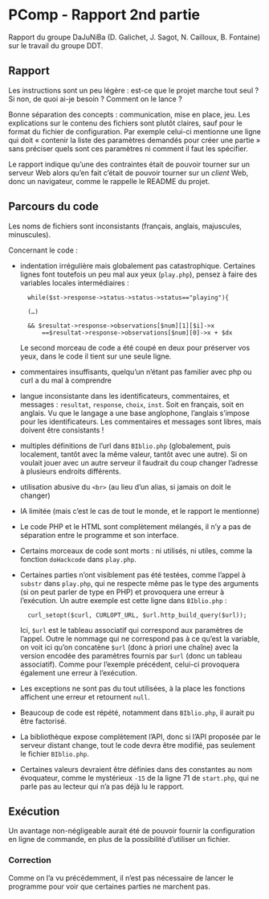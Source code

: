 # PComp - Rapport 2nd partie

Rapport du groupe DaJuNiBa (D. Galichet, J. Sagot, N. Cailloux, B. Fontaine)
sur le travail du groupe DDT.

## Rapport

Les instructions sont un peu légère : est-ce que le projet marche tout seul ?
Si non, de quoi ai-je besoin ? Comment on le lance ?

Bonne séparation des concepts : communication, mise en place, jeu. Les
explications sur le contenu des fichiers sont plutôt claires, sauf pour le
format du fichier de configuration. Par exemple celui-ci mentionne une ligne
qui doit « contenir la liste des paramètres demandés pour créer une partie »
sans préciser quels sont ces paramètres ni comment il faut les spécifier.

Le rapport indique qu’une des contraintes était de pouvoir tourner sur un
serveur Web alors qu’en fait c’était de pouvoir tourner sur un *client* Web,
donc un navigateur, comme le rappelle le README du projet.

## Parcours du code

Les noms de fichiers sont inconsistants (français, anglais, majuscules,
minuscules).

Concernant le code :

* indentation irrégulière mais globalement pas catastrophique.
  Certaines lignes font toutefois un peu mal aux yeux (`play.php`), pensez à
  faire des variables locales intermédiaires :

        while($st->response->status->status->status=="playing"){

        (…)

        && $resultat->response->observations[$num][1][$i]->x
            ==$resultat->response->observations[$num][0]->x + $dx

  Le second morceau de code a été coupé en deux pour préserver vos yeux, dans
  le code il tient sur une seule ligne.

* commentaires insuffisants, quelqu’un n’étant pas familier avec php ou curl a
  du mal à comprendre
* langue inconsistante dans les identificateurs, commentaires, et messages :
  `resultat`, `response`, `choix`, `inst`. Soit en français, soit en anglais.
  Vu que le langage a une base anglophone, l’anglais s’impose pour les
  identificateurs. Les commentaires et messages sont libres, mais doivent être
  consistants !
* multiples définitions de l’url dans `BIblio.php` (globalement, puis
  localement, tantôt avec la même valeur, tantôt avec une autre). Si on voulait
  jouer avec un autre serveur il faudrait du coup changer l’adresse à plusieurs
  endroits différents.
* utilisation abusive du `<br>` (au lieu d’un alias, si jamais on doit le
  changer)
* IA limitée (mais c’est le cas de tout le monde, et le rapport le mentionne)
* Le code PHP et le HTML sont complètement mélangés, il n’y a pas de séparation
  entre le programme et son interface.
* Certains morceaux de code sont morts : ni utilisés, ni utiles, comme la
  fonction `doHackcode` dans `play.php`.
* Certaines parties n’ont visiblement pas été testées, comme l’appel à `substr`
  dans `play.php`, qui ne respecte même pas le type des arguments (si on peut
  parler de type en PHP) et provoquera une erreur à l’exécution. Un autre
  exemple est cette ligne dans `BIblio.php` :

        curl_setopt($curl, CURLOPT_URL, $url.http_build_query($url));

  Ici, `$url` est le tableau associatif qui correspond aux paramètres de
  l’appel. Outre le nommage qui ne correspond pas à ce qu’est la variable, on
  voit ici qu’on concatène `$url` (donc à priori une chaîne) avec la version
  encodée des paramètres fournis par `$url` (donc un tableau associatif). Comme
  pour l’exemple précédent, celui-ci provoquera également une erreur à
  l’exécution.
* Les exceptions ne sont pas du tout utilisées, à la place les fonctions
  affichent une erreur et retournent `null`.
* Beaucoup de code est répété, notamment dans `BIblio.php`, il aurait pu être
  factorisé.
* La bibliothèque expose complètement l’API, donc si l’API proposée par le
  serveur distant change, tout le code devra être modifié, pas seulement le
  fichier `BIblio.php`.
* Certaines valeurs devraient être définies dans des constantes au nom
  évoquateur, comme le mystérieux `-15` de la ligne 71 de `start.php`, qui ne
  parle pas au lecteur qui n’a pas déjà lu le rapport.

## Exécution

Un avantage non-négligeable aurait été de pouvoir fournir la configuration en
ligne de commande, en plus de la possibilité d’utiliser un fichier.

### Correction

Comme on l’a vu précédemment, il n’est pas nécessaire de lancer le programme
pour voir que certaines parties ne marchent pas.
